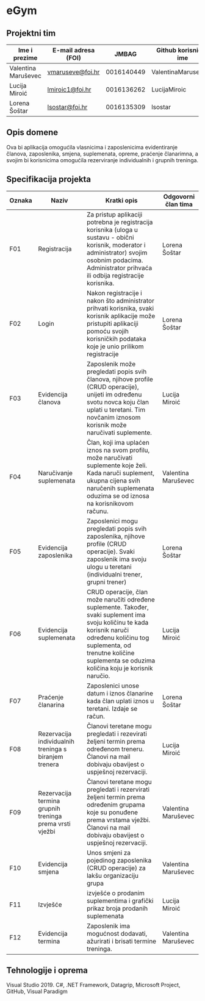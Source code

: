 # eGym

## Projektni tim

Ime i prezime | E-mail adresa (FOI) | JMBAG | Github korisničko ime
------------  | ------------------- | ----- | ---------------------
Valentina Maruševec | vmaruseve@foi.hr | 0016140449 | ValentinaMarusevec1
Lucija Miroić | lmiroic1@foi.hr | 0016136262 | LucijaMiroic
Lorena Šoštar | lsostar@foi.hr | 0016135309  | lsostar

## Opis domene
Ova bi aplikacija omogućila vlasnicima i zaposlenicima evidentiranje članova, zaposlenika, smjena, suplemenata, opreme, praćenje članarimna, a svojim bi korisnicima omogućila rezerviranje individualnih i grupnih treninga.

## Specifikacija projekta

Oznaka | Naziv | Kratki opis | Odgovorni član tima
------ | ----- | ----------- | -------------------
F01 | Registracija | Za pristup aplikaciji potrebna je registracija korisnika (uloga u sustavu - obični korisnik, moderator i administrator) svojim osobnim podacima. Administrator prihvaća ili odbija registracije korisnika. | Lorena Šoštar
F02 | Login | Nakon registracije i nakon što administrator prihvati korisnika, svaki korisnik aplikacije može pristupiti aplikaciji pomoću svojih korisničkih podataka koje je unio prilikom registracije | Lorena Šoštar
F03 | Evidencija članova | Zaposlenik može pregledati popis svih članova, njihove profile (CRUD operacije), unijeti im određenu svotu novca koju član uplati u teretani. Tim novčanim iznosom korisnik može naručivati suplemente. | Lucija Miroić
F04 | Naručivanje suplemenata | Član, koji ima uplaćen iznos na svom profilu, može naručivati suplemente koje želi. Kada naruči suplement, ukupna cijena svih naručenih suplemenata oduzima se od iznosa na korisnikovom računu. | Valentina Maruševec
F05 | Evidencija zaposlenika | Zaposlenici mogu pregledati popis svih zaposlenika, njihove profile (CRUD operacije). Svaki zaposlenik ima svoju ulogu u teretani (individualni trener, grupni trener)| Lorena Šoštar
F06 | Evidencija suplemenata | CRUD operacije, član može naručiti određene suplemente. Također, svaki suplement ima svoju količinu te kada korisnik naruči određenu količinu tog suplementa, od trenutne količine suplementa se oduzima količina koju je korisnik naručio. | Lucija Miroić
F07 | Praćenje članarina | Zaposlenici unose datum i iznos članarine kada član uplati iznos u teretani. Izdaje se račun. | Lorena Šoštar
F08 | Rezervacija individualnih treninga s biranjem trenera | Članovi teretane mogu pregledati i rezevirati željeni termin prema određenom treneru. Članovi na mail dobivaju obavijest o uspješnoj rezervaciji.  | Lucija Miroić
F09 | Rezervacija termina grupnih treninga prema vrsti vježbi | Članovi teretane mogu pregledati i rezervirati željeni termin prema određenim grupama koje su ponuđene prema vrstama vježbi. Članovi na mail dobivaju obavijest o uspješnoj rezervaciji. | Valentina Maruševec
F10 | Evidencija smjena | Unos smjeni za pojedinog zaposlenika (CRUD operacije) za lakšu organizaciju grupa | Valentina Maruševec
F11 | Izvješće | izvješće o prodanim suplementima i grafički prikaz broja prodanih suplemenata | Lucija Miroić
F12 | Evidencija termina | Zaposlenik ima mogućnost dodavati, ažurirati i brisati termine treninga. | Valentina Maruševec

## Tehnologije i oprema
Visual Studio 2019.
C#,
.NET Framework,
Datagrip,
Microsoft Project,
GitHub,
Visual Paradigm
